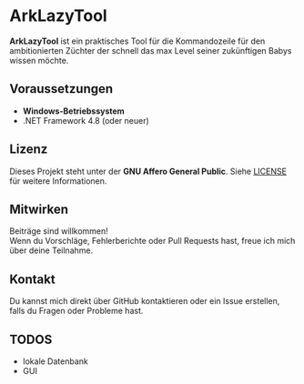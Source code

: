 # ArkLazyTool

**ArkLazyTool** ist ein praktisches Tool für die Kommandozeile für den ambitionierten Züchter der schnell das max Level seiner zukünftigen Babys wissen möchte.

## Voraussetzungen

- **Windows-Betriebssystem**
- .NET Framework 4.8 (oder neuer)  

## Lizenz

Dieses Projekt steht unter der **GNU Affero General Public**. Siehe [LICENSE](LICENSE.txt) für weitere Informationen.

## Mitwirken

Beiträge sind willkommen!  
Wenn du Vorschläge, Fehlerberichte oder Pull Requests hast, freue ich mich über deine Teilnahme.

## Kontakt

Du kannst mich direkt über GitHub kontaktieren oder ein Issue erstellen, falls du Fragen oder Probleme hast.

## TODOS

- lokale Datenbank
- GUI


